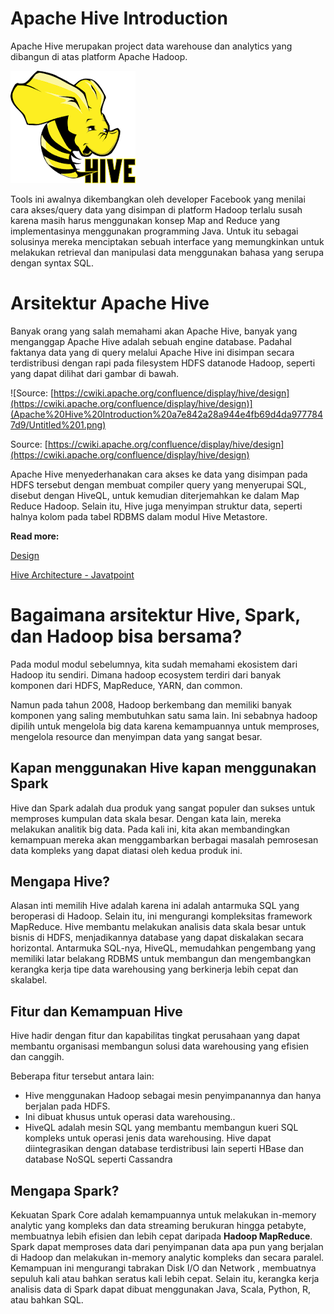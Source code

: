 # Apache Hive Introduction

Apache Hive merupakan project data warehouse dan analytics yang dibangun di atas platform Apache Hadoop. 

![Untitled](Apache%20Hive%20Introduction%20a7e842a28a944e4fb69d4da9777847d9/Untitled.png)

Tools ini awalnya dikembangkan oleh developer Facebook yang menilai cara akses/query data yang disimpan di platform Hadoop terlalu susah karena masih harus menggunakan konsep Map and Reduce yang implementasinya menggunakan programming Java. Untuk itu sebagai solusinya mereka menciptakan sebuah interface yang memungkinkan untuk melakukan retrieval dan manipulasi data menggunakan bahasa yang serupa dengan syntax SQL.

# Arsitektur Apache Hive

Banyak orang yang salah memahami akan Apache Hive, banyak yang menganggap Apache Hive adalah sebuah engine database. Padahal faktanya data yang di query melalui Apache Hive ini disimpan secara terdistribusi dengan rapi pada filesystem HDFS datanode Hadoop, seperti yang dapat dilihat dari gambar di bawah.

![Source: [https://cwiki.apache.org/confluence/display/hive/design](https://cwiki.apache.org/confluence/display/hive/design)](Apache%20Hive%20Introduction%20a7e842a28a944e4fb69d4da9777847d9/Untitled%201.png)

Source: [https://cwiki.apache.org/confluence/display/hive/design](https://cwiki.apache.org/confluence/display/hive/design)

Apache Hive menyederhanakan cara akses ke data yang disimpan pada HDFS tersebut dengan membuat compiler query yang menyerupai SQL, disebut dengan HiveQL, untuk kemudian diterjemahkan ke dalam Map Reduce Hadoop. Selain itu, Hive juga menyimpan struktur data, seperti halnya kolom pada tabel RDBMS dalam modul Hive Metastore.

**Read more:** 

[Design](https://cwiki.apache.org/confluence/display/hive/design)

[Hive Architecture - Javatpoint](https://www.javatpoint.com/hive-architecture)

# **Bagaimana arsitektur Hive, Spark, dan Hadoop bisa bersama?**

Pada modul modul sebelumnya, kita sudah memahami ekosistem dari Hadoop itu sendiri. Dimana hadoop ecosystem terdiri dari banyak komponen dari HDFS, MapReduce, YARN, dan common.

Namun pada tahun 2008, Hadoop berkembang dan memiliki banyak komponen yang saling membutuhkan satu sama lain. Ini sebabnya hadoop dipilih untuk mengelola big data karena kemampuannya untuk memproses, mengelola resource dan menyimpan data yang sangat besar.

## **Kapan menggunakan Hive kapan menggunakan Spark**

Hive dan Spark adalah dua produk yang sangat populer dan sukses untuk memproses kumpulan data skala besar. Dengan kata lain, mereka melakukan analitik big data. Pada kali ini, kita akan membandingkan kemampuan mereka akan menggambarkan berbagai masalah pemrosesan data kompleks yang dapat diatasi oleh kedua produk ini.

## **Mengapa Hive?**

Alasan inti memilih Hive adalah karena ini adalah antarmuka SQL yang beroperasi di Hadoop. Selain itu, ini mengurangi kompleksitas framework MapReduce. Hive membantu melakukan analisis data skala besar untuk bisnis di HDFS, menjadikannya database yang dapat diskalakan secara horizontal. Antarmuka SQL-nya, HiveQL, memudahkan pengembang yang memiliki latar belakang RDBMS untuk membangun dan mengembangkan kerangka kerja tipe data warehousing yang berkinerja lebih cepat dan skalabel.

## **Fitur dan Kemampuan Hive**

Hive hadir dengan fitur dan kapabilitas tingkat perusahaan yang dapat membantu organisasi membangun solusi data warehousing yang efisien dan canggih.

Beberapa fitur tersebut antara lain:

- Hive menggunakan Hadoop sebagai mesin penyimpanannya dan hanya berjalan pada HDFS.
- Ini dibuat khusus untuk operasi data warehousing..
- HiveQL adalah mesin SQL yang membantu membangun kueri SQL kompleks untuk operasi jenis data warehousing. Hive dapat diintegrasikan dengan database terdistribusi lain seperti HBase dan database NoSQL seperti Cassandra

## **Mengapa Spark?**

Kekuatan Spark Core adalah kemampuannya untuk melakukan in-memory analytic yang kompleks dan data streaming berukuran hingga petabyte, membuatnya lebih efisien dan lebih cepat daripada **Hadoop MapReduce**. Spark dapat memproses data dari penyimpanan data apa pun yang berjalan di Hadoop dan melakukan in-memory analytic kompleks dan secara paralel. Kemampuan ini mengurangi tabrakan Disk I/O dan Network , membuatnya sepuluh kali atau bahkan seratus kali lebih cepat. Selain itu, kerangka kerja analisis data di Spark dapat dibuat menggunakan Java, Scala, Python, R, atau bahkan SQL.